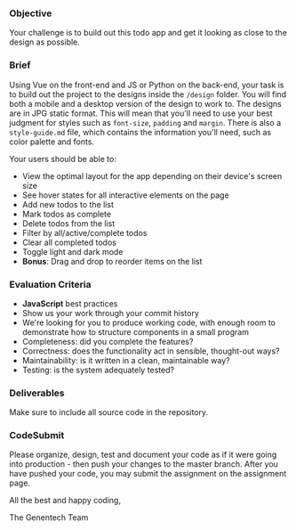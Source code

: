 ### Objective

Your challenge is to build out this todo app and get it looking as close to the design as possible.

### Brief

Using Vue on the front-end and JS or Python on the back-end, your task is to build out the project to the designs inside the `/design` folder. You will find both a mobile and a desktop version of the design to work to. The designs are in JPG static format. This will mean that you'll need to use your best judgment for styles such as `font-size`, `padding` and `margin`. There is also a `style-guide.md` file, which contains the information you'll need, such as color palette and fonts.

Your users should be able to:

-   View the optimal layout for the app depending on their device's screen size
-   See hover states for all interactive elements on the page
-   Add new todos to the list
-   Mark todos as complete
-   Delete todos from the list
-   Filter by all/active/complete todos
-   Clear all completed todos
-   Toggle light and dark mode
-   **Bonus**: Drag and drop to reorder items on the list

### Evaluation Criteria

-   **JavaScript** best practices
-   Show us your work through your commit history
-   We're looking for you to produce working code, with enough room to demonstrate how to structure components in a small program
-   Completeness: did you complete the features?
-   Correctness: does the functionality act in sensible, thought-out ways?
-   Maintainability: is it written in a clean, maintainable way?
-   Testing: is the system adequately tested?

### Deliverables

Make sure to include all source code in the repository. 

### CodeSubmit

Please organize, design, test and document your code as if it were going into production - then push your changes to the master branch. After you have pushed your code, you may submit the assignment on the assignment page.

All the best and happy coding,

The Genentech Team